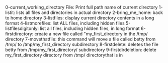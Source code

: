 0-current_working_directory File: Print full path name of current directory
1-listit: lists all files and directories in actual directory
2-bring_me_home: back to home directory
3-listfiles: display current directory contents in a long format
4-listmorefiles: list ALL files, including hidden files
5-listfilesdigitonly: list all files, including hidden files, in long format
6-firstdirectory: create a new file called "my_first_directory in the /tmp/ directory
7-movethatfile: this command will move a file called betty from /tmp/ to /tmp/my_first_directory subdirectory
8-firstdelete: deletes the file betty from /tmp/my_first_directory/ subdirectory
9-firstdirdeletion: delete my_first_directory directory from /tmp/ directorythat is in 

